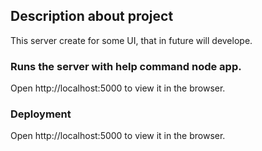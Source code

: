﻿## Description about project
This server create for some UI, that in future will develope.


### Runs the server with help command node app.
Open http://localhost:5000 to view it in the browser.

### Deployment
Open http://localhost:5000 to view it in the browser.